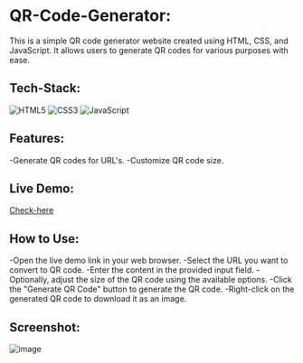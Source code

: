 # QR-Code-Generator: 

This is a simple QR code generator website created using HTML, CSS, and JavaScript. It allows users to generate QR codes for various purposes with ease.

## Tech-Stack:

<div align="left">
<img alt="HTML5" src="https://img.shields.io/badge/html5-%23E34F26.svg?style=for-the-badge&logo=html5&logoColor=white"/>
<img alt="CSS3" src="https://img.shields.io/badge/css3-%231572B6.svg?style=for-the-badge&logo=css3&logoColor=white"/> 
<img alt="JavaScript" src="https://img.shields.io/badge/javascript-%23323330.svg?style=for-the-badge&logo=javascript&logoColor=%23F7DF1E"/>
</div>

## Features:

-Generate QR codes for URL's.
-Customize QR code size.


## Live Demo:

[Check-here](https://an-qrgenerator.netlify.app/)

## How to Use:

-Open the live demo link in your web browser.
-Select the URL you want to convert to QR code.
-Enter the content in the provided input field.
-Optionally, adjust the size of the QR code using the available options.
-Click the "Generate QR Code" button to generate the QR code.
-Right-click on the generated QR code to download it as an image.

## Screenshot:

![image](https://github.com/ayushnighoskar/QR-Code-Generator/assets/48729682/324c7504-32a7-454a-8b5d-ed9a176d643f)
